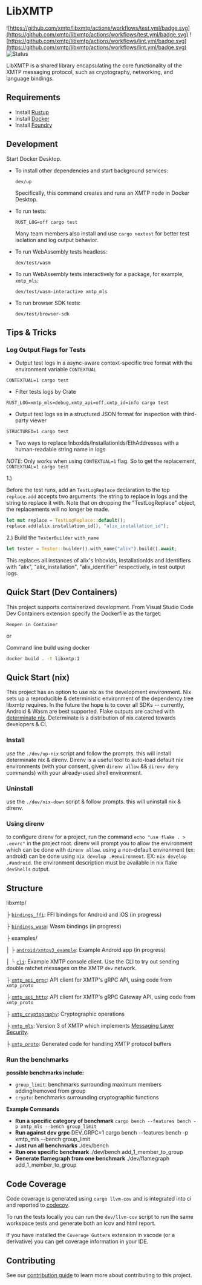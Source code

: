 # LibXMTP

![https://github.com/xmtp/libxmtp/actions/workflows/test.yml/badge.svg](https://github.com/xmtp/libxmtp/actions/workflows/test.yml/badge.svg)
![https://github.com/xmtp/libxmtp/actions/workflows/lint.yml/badge.svg](https://github.com/xmtp/libxmtp/actions/workflows/lint.yml/badge.svg)
![Status](https://img.shields.io/badge/Project_status-Alpha-orange)

LibXMTP is a shared library encapsulating the core functionality of the XMTP
messaging protocol, such as cryptography, networking, and language bindings.

## Requirements

- Install [Rustup](https://rustup.rs/)
- Install [Docker](https://www.docker.com/get-started/)
- Install
  [Foundry](https://book.getfoundry.sh/getting-started/installation#using-foundryup)

## Development

Start Docker Desktop.

- To install other dependencies and start background services:

  ```
  dev/up
  ```

  Specifically, this command creates and runs an XMTP node in Docker Desktop.

- To run tests:

  ```
  RUST_LOG=off cargo test
  ```

  Many team members also install and use `cargo nextest` for better test
  isolation and log output behavior.

- To run WebAssembly tests headless:

  ```
  dev/test/wasm
  ```

- To run WebAssembly tests interactively for a package, for example, `xmtp_mls`:

  ```
  dev/test/wasm-interactive xmtp_mls
  ```

- To run browser SDK tests:

  ```
  dev/test/browser-sdk
  ```

## Tips & Tricks

### Log Output Flags for Tests

- Output test logs in a async-aware context-specific tree format with the
  environment variable `CONTEXTUAL`

```
CONTEXTUAL=1 cargo test
```

- Filter tests logs by Crate

```
RUST_LOG=xmtp_mls=debug,xmtp_api=off,xmtp_id=info cargo test
```

- Output test logs as in a structured JSON format for inspection with
  third-party viewer

```
STRUCTURED=1 cargo test
```

- Two ways to replace InboxIds/InstallationIds/EthAddresses with a
  human-readable string name in logs

_NOTE_: Only works when using `CONTEXTUAL=1` flag. So to get the replacement,
`CONTEXTUAL=1 cargo test`

1.)

Before the test runs, add an `TestLogReplace` declaration to the top
`replace.add` accepts two arguments: the string to replace in logs and the
string to replace it with. Note that on dropping the "TestLogReplace" object,
the replacements will no longer be made.

```rust
let mut replace = TestLogReplace::default();
replace.add(alix.installation_id(), "alix_installation_id");
```

2.) Build the `TesterBuilder` `with_name`

```rust
let tester = Tester::builder().with_name("alix").build().await;
```

This replaces all instances of alix's InboxIds, InstallationIds and Identifiers
with "alix", "alix_installation", "alix_identifier" respectively, in test output
logs.

## Quick Start (Dev Containers)

This project supports containerized development. From Visual Studio Code Dev
Containers extension specify the Dockerfile as the target:

`Reopen in Container`

or

Command line build using docker

```bash
docker build . -t libxmtp:1
```

## Quick Start (nix)

This project has an option to use nix as the development environment. Nix sets
up a reproducible & deterministic environment of the dependency tree libxmtp
requires. In the future the hope is to cover all SDKs -- currently, Android &
Wasm are best supported. Flake outputs are cached with
[determinate nix](https://docs.determinate.systems/). Determinate is a
distribution of nix catered towards developers & CI.

### Install

use the `./dev/up-nix` script and follow the prompts. this will install
determinate nix & direnv. Direnv is a useful tool to auto-load default nix
environments (with your consent, given `direnv allow` && `direnv deny` commands)
with your already-used shell environment.

### Uninstall

use the `./dev/nix-down` script & follow prompts. this will uninstall nix &
direnv.

### Using direnv

to configure direnv for a project, run the command `echo "use flake . > .envrc"`
in the project root. direnv will prompt you to allow the environment which can
be done with `direnv allow`. using a non-default environment (ex: android) can
be done using `nix develop .#environment`. EX: `nix develop .#android`. the
environment description must be available in nix flake `devShells` output.

## Structure

libxmtp/

├ [`bindings_ffi`](./bindings_ffi): FFI bindings for Android and iOS (in
progress)

├ [`bindings_wasm`](./bindings_wasm): Wasm bindings (in progress)

├ examples/

│ ├ [`android/xmtpv3_example`](./examples/android/xmtpv3_example): Example
Android app (in progress)

│ └ [`cli`](./examples/cli): Example XMTP console client. Use the CLI to try out
sending double ratchet messages on the XMTP `dev` network.

├ [`xmtp_api_grpc`](./xmtp_api_grpc): API client for XMTP's gRPC API, using code
from `xmtp_proto`

├ [`xmtp_api_http`](./xmtp_api_http): API client for XMTP's gRPC Gateway API,
using code from `xmtp_proto`

├ [`xmtp_cryptography`](./xmtp_cryptography): Cryptographic operations

├ [`xmtp_mls`](./xmtp_mls): Version 3 of XMTP which implements
[Messaging Layer Security](https://messaginglayersecurity.rocks/).

├ [`xmtp_proto`](./xmtp_proto): Generated code for handling XMTP protocol
buffers

### Run the benchmarks

**possible benchmarks include:**

- `group_limit`: benchmarks surrounding maximum members adding/removed from
  group
- `crypto`: benchmarks surrounding cryptographic functions

**Example Commands**

- **Run a specific category of benchmark**
  `cargo bench --features bench -p xmtp_mls --bench group_limit`
- **Run against dev grpc** DEV_GRPC=1 cargo bench --features bench -p xmtp_mls
  --bench group_limit
- **Just run all benchmarks** ./dev/bench
- **Run one specific benchmark** ./dev/bench add_1_member_to_group
- **Generate flamegraph from one benchmark** ./dev/flamegraph
  add_1_member_to_group

## Code Coverage

Code coverage is generated using `cargo llvm-cov` and is integrated into ci and
reported to [codecov](https://codecov.io).

To run the tests locally you can run the `dev/llvm-cov` script to run the same
workspace tests and generate both an lcov and html report.

If you have installed the `Coverage Gutters` extension in vscode (or a
derivative) you can get coverage information in your IDE.

## Contributing

See our [contribution guide](./CONTRIBUTING.md) to learn more about contributing
to this project.
